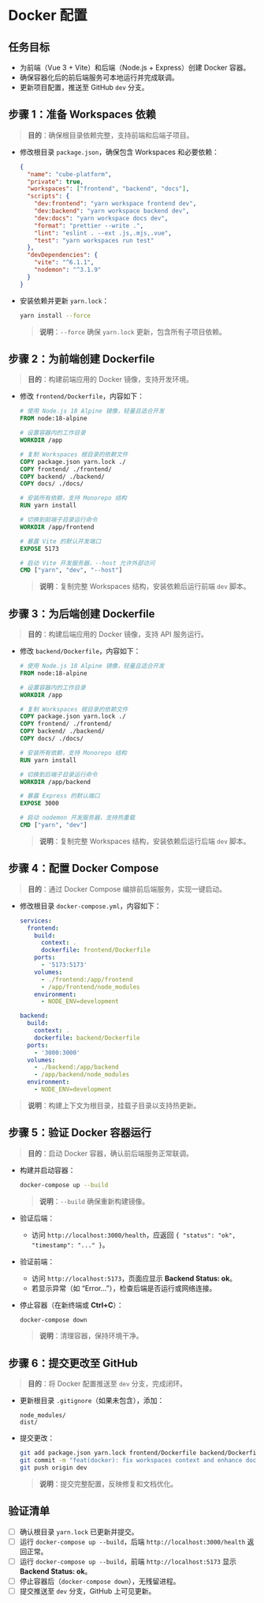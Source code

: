 # Docker 配置

## 任务目标

- 为前端（Vue 3 + Vite）和后端（Node.js + Express）创建 Docker 容器。
- 确保容器化后的前后端服务可本地运行并完成联调。
- 更新项目配置，推送至 GitHub `dev` 分支。

## 步骤 1：准备 Workspaces 依赖

> **目的**：确保根目录依赖完整，支持前端和后端子项目。

- 修改根目录 `package.json`，确保包含 Workspaces 和必要依赖：

  ```json
  {
    "name": "cube-platform",
    "private": true,
    "workspaces": ["frontend", "backend", "docs"],
    "scripts": {
      "dev:frontend": "yarn workspace frontend dev",
      "dev:backend": "yarn workspace backend dev",
      "dev:docs": "yarn workspace docs dev",
      "format": "prettier --write .",
      "lint": "eslint . --ext .js,.mjs,.vue",
      "test": "yarn workspaces run test"
    },
    "devDependencies": {
      "vite": "^6.1.1",
      "nodemon": "^3.1.9"
    }
  }
  ```

- 安装依赖并更新 `yarn.lock`：

  ```bash
  yarn install --force
  ```

  > **说明**：`--force` 确保 `yarn.lock` 更新，包含所有子项目依赖。

## 步骤 2：为前端创建 Dockerfile

> **目的**：构建前端应用的 Docker 镜像，支持开发环境。

- 修改 `frontend/Dockerfile`，内容如下：

  ```dockerfile
  # 使用 Node.js 18 Alpine 镜像，轻量且适合开发
  FROM node:18-alpine

  # 设置容器内的工作目录
  WORKDIR /app

  # 复制 Workspaces 根目录的依赖文件
  COPY package.json yarn.lock ./
  COPY frontend/ ./frontend/
  COPY backend/ ./backend/
  COPY docs/ ./docs/

  # 安装所有依赖，支持 Monorepo 结构
  RUN yarn install

  # 切换到前端子目录运行命令
  WORKDIR /app/frontend

  # 暴露 Vite 的默认开发端口
  EXPOSE 5173

  # 启动 Vite 开发服务器，--host 允许外部访问
  CMD ["yarn", "dev", "--host"]
  ```

  > **说明**：复制完整 Workspaces 结构，安装依赖后运行前端 `dev` 脚本。

## 步骤 3：为后端创建 Dockerfile

> **目的**：构建后端应用的 Docker 镜像，支持 API 服务运行。

- 修改 `backend/Dockerfile`，内容如下：

  ```dockerfile
  # 使用 Node.js 18 Alpine 镜像，轻量且适合开发
  FROM node:18-alpine

  # 设置容器内的工作目录
  WORKDIR /app

  # 复制 Workspaces 根目录的依赖文件
  COPY package.json yarn.lock ./
  COPY frontend/ ./frontend/
  COPY backend/ ./backend/
  COPY docs/ ./docs/

  # 安装所有依赖，支持 Monorepo 结构
  RUN yarn install

  # 切换到后端子目录运行命令
  WORKDIR /app/backend

  # 暴露 Express 的默认端口
  EXPOSE 3000

  # 启动 nodemon 开发服务器，支持热重载
  CMD ["yarn", "dev"]
  ```

  > **说明**：复制完整 Workspaces 结构，安装依赖后运行后端 `dev` 脚本。

## 步骤 4：配置 Docker Compose

> **目的**：通过 Docker Compose 编排前后端服务，实现一键启动。

- 修改根目录 `docker-compose.yml`，内容如下：

  ```yaml
  services:
    frontend:
      build:
        context: .
        dockerfile: frontend/Dockerfile
      ports:
        - '5173:5173'
      volumes:
        - ./frontend:/app/frontend
        - /app/frontend/node_modules
      environment:
        - NODE_ENV=development

  backend:
    build:
      context: .
      dockerfile: backend/Dockerfile
    ports:
      - '3000:3000'
    volumes:
      - ./backend:/app/backend
      - /app/backend/node_modules
    environment:
      - NODE_ENV=development
  ```

> **说明**：构建上下文为根目录，挂载子目录以支持热更新。

## 步骤 5：验证 Docker 容器运行

> **目的**：启动 Docker 容器，确认前后端服务正常联调。

- 构建并启动容器：

  ```bash
  docker-compose up --build
  ```

  > **说明**：`--build` 确保重新构建镜像。

- 验证后端：

  - 访问 `http://localhost:3000/health`，应返回 `{ "status": "ok", "timestamp": "..." }`。

- 验证前端：

  - 访问 `http://localhost:5173`，页面应显示 **Backend Status: ok**。
  - 若显示异常（如 “Error...”），检查后端是否运行或网络连接。

- 停止容器（在新终端或 **Ctrl+C**）：

  ```bash
  docker-compose down
  ```

  > **说明**：清理容器，保持环境干净。

## 步骤 6：提交更改至 GitHub

> **目的**：将 Docker 配置推送至 `dev` 分支，完成闭环。

- 更新根目录 `.gitignore`（如果未包含），添加：

  ```gitignore
  node_modules/
  dist/
  ```

- 提交更改：

  ```bash
  git add package.json yarn.lock frontend/Dockerfile backend/Dockerfile docker-compose.yml .gitignore
  git commit -m "feat(docker): fix workspaces context and enhance docs readability"
  git push origin dev
  ```

  > **说明**：提交完整配置，反映修复和文档优化。

## 验证清单

- [ ] 确认根目录 `yarn.lock` 已更新并提交。
- [ ] 运行 `docker-compose up --build`，后端 `http://localhost:3000/health` 返回正常。
- [ ] 运行 `docker-compose up --build`，前端 `http://localhost:5173` 显示 **Backend Status: ok**。
- [ ] 停止容器后（`docker-compose down`），无残留进程。
- [ ] 提交推送至 `dev` 分支，GitHub 上可见更新。
